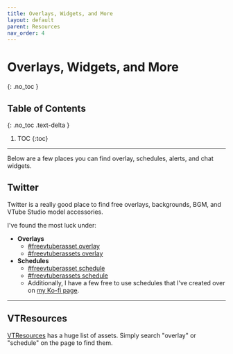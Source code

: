 ```yaml
---
title: Overlays, Widgets, and More
layout: default
parent: Resources
nav_order: 4
---
```


# Overlays, Widgets, and More
{: .no_toc }

## Table of Contents
{: .no_toc .text-delta }

1. TOC
{:toc}

-----

Below are a few places you can find overlay, schedules, alerts, and chat widgets.

## Twitter

Twitter is a really good place to find free overlays, backgrounds, BGM, and VTube Studio model accessories.

I've found the most luck under:
* **Overlays**
    * [#freevtuberasset overlay](https://x.com/search?q=%23freevtuberasset%20overlay)
    * [#freevtuberassets overlay](https://x.com/search?q=%23freevtuberassets%20overlay)
* **Schedules**
    * [#freevtuberasset schedule](https://x.com/search?q=%23freevtuberasset%20schedule)
    * [#freevtuberassets schedule](https://x.com/search?q=%23freevtuberassets%20schedule)
    * Additionally, I have a few free to use schedules that I've created over on [my Ko-fi page](https://ko-fi.com/flocky_chou/shop).

-----

## VTResources

[VTResources](https://vtresources.carrd.co/#assets) has a huge list of assets. Simply search "overlay" or "schedule" on the page to find them.
